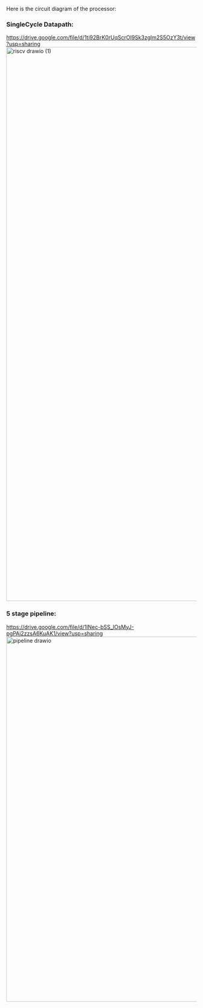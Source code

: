 Here is the circuit diagram of the processor:
### SingleCycle Datapath:
https://drive.google.com/file/d/1ti92BrK0rUqScrOI9Sk3zglm2S5OzY3t/view?usp=sharing 
<img width="2107" height="1466" alt="riscv drawio (1)" src="https://github.com/user-attachments/assets/59ba1799-ca7a-43ae-8a1a-75faec7652a7" />

### 5 stage pipeline:
https://drive.google.com/file/d/1lNec-bSS_lOsMyJ-pgPAj2zzsA6KuAK1/view?usp=sharing
<img width="2733" height="966" alt="pipeline drawio" src="https://github.com/user-attachments/assets/e50d7cb7-88e4-43b4-b172-10d735ea7cbd" />
